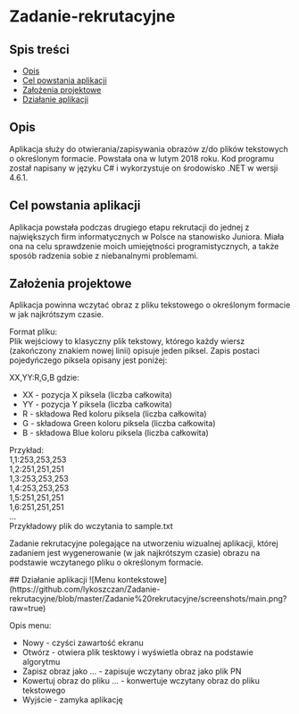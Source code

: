 # Zadanie-rekrutacyjne

## Spis treści
* [Opis](#opis)
* [Cel powstania aplikacji](#cel-powstania-aplikacji)
* [Założenia projektowe](#zalozenia-projektowe)
* [Działanie aplikacji](#dzialanie-aplikacji)

## Opis
Aplikacja służy do otwierania/zapisywania obrazów z/do plików tekstowych o określonym formacie. Powstała ona w lutym 2018 roku. Kod programu został napisany w języku C# i wykorzystuje on środowisko .NET w wersji 4.6.1. 

## Cel powstania aplikacji
Aplikacja powstała podczas drugiego etapu rekrutacji do jednej z największych firm informatycznych w Polsce na stanowisko Juniora. Miała ona na celu sprawdzenie moich umiejętności programistycznych, a także sposób radzenia sobie z niebanalnymi problemami.

## Założenia projektowe
Aplikacja powinna wczytać obraz z pliku tekstowego o określonym formacie w jak najkrótszym czasie. 
<p>Format pliku:<br>
Plik wejściowy to klasyczny plik tekstowy, którego każdy wiersz (zakończony znakiem nowej linii) opisuje jeden piksel. Zapis postaci pojedyńczego piksela opisany jest poniżej:</p>

<p>XX,YY:R,G,B gdzie:</p>
<ul>
  <li>XX - pozycja X piksela (liczba całkowita)</li>
  <li> YY - pozycja Y piksela (liczba całkowita)</li>
  <li> R - składowa Red koloru piksela (liczba całkowita)</li>
  <li> G - składowa Green koloru piksela (liczba całkowita)</li>
  <li> B - składowa Blue koloru piksela (liczba całkowita)</li> 
</ul>
<p>
Przykład:<br>
1,1:253,253,253<br>
1,2:251,251,251<br>
1,3:253,253,253<br>
1,4:253,253,253<br>
1,5:251,251,251<br>
1,6:251,251,251<br>
...<br>
Przykładowy plik do wczytania to sample.txt
</p>

Zadanie rekrutacyjne polegające na utworzeniu wizualnej aplikacji, której zadaniem jest wygenerowanie (w jak najkrótszym czasie) obrazu na podstawie wczytanego pliku o określonym formacie.

<a name="dzialanie-aplikacji"/>
## Działanie aplikacji
![Menu kontekstowe](https://github.com/lykoszczan/Zadanie-rekrutacyjne/blob/master/Zadanie%20rekrutacyjne/screenshots/main.png?raw=true) <p>
  Opis menu: <br>
  <ul>
    <li>Nowy - czyści zawartość ekranu</li>
    <li>Otwórz - otwiera plik tesktowy i wyświetla obraz na podstawie algorytmu</li>
    <li>Zapisz obraz jako ... - zapisuje wczytany obraz jako plik PN</li>
  <li>Kowertuj obraz do pliku ... - konwertuje wczytany obraz do pliku tekstowego</li>
    <li>Wyjście - zamyka aplikację</li>
</ul>
